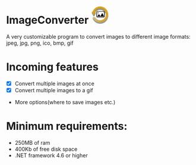 # ImageConverter <img src="https://github.com/MyAlexro/ImageConverter/blob/master/ImageConverter/Resources/ImageConverterWindowIcon.png" alt="Imageconverter logo" width="50px">
A very customizable program to convert images to different image formats: jpeg, jpg, png, ico, bmp, gif

# Incoming features
- [x] Convert multiple images at once
- [x] Convert multiple images to a gif
- More options(where to save images etc.)


# Minimum requirements:
- 250MB of ram
- 400Kb of free disk space
- .NET framework 4.6 or higher

